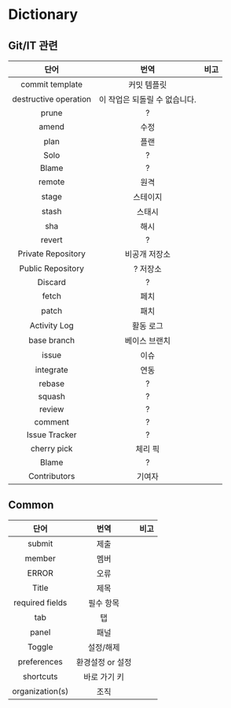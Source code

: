 # Dictionary

## Git/IT 관련

|         단어          |             번역              | 비고 |
| :-------------------: | :---------------------------: | :--: |
|    commit template    |          커밋 템플릿          |      |
| destructive operation | 이 작업은 되돌릴 수 없습니다. |      |
|         prune         |               ?               |      |
|         amend         |             수정              |      |
|         plan          |             플랜              |      |
|         Solo          |               ?               |      |
|         Blame         |               ?               |      |
|        remote         |             원격              |      |
|         stage         |           스테이지            |      |
|         stash         |            스태시             |      |
|          sha          |             해시              |      |
|        revert         |               ?               |      |
|  Private Repository   |         비공개 저장소         |      |
|   Public Repository   |           ? 저장소            |      |
|        Discard        |               ?               |      |
|         fetch         |             페치              |      |
|         patch         |             패치              |      |
|     Activity Log      |           활동 로그           |      |
|      base branch      |         베이스 브랜치         |      |
|         issue         |             이슈              |      |
|       integrate       |             연동              |      |
|        rebase         |               ?               |      |
|        squash         |               ?               |      |
|        review         |               ?               |      |
|        comment        |               ?               |      |
|     Issue Tracker     |               ?               |      |
|      cherry pick      |            체리 픽            |      |
|         Blame         |               ?               |      |
|     Contributors      |            기여자             |      |

## Common

|      단어       |       번역       | 비고 |
| :-------------: | :--------------: | :--: |
|     submit      |       제출       |      |
|     member      |       멤버       |      |
|      ERROR      |       오류       |      |
|      Title      |       제목       |      |
| required fields |    필수 항목     |      |
|       tab       |        탭        |      |
|      panel      |       패널       |      |
|     Toggle      |    설정/해제     |      |
|   preferences   | 환경설정 or 설정 |      |
|    shortcuts    |   바로 가기 키   |      |
| organization(s) |       조직       |      |
